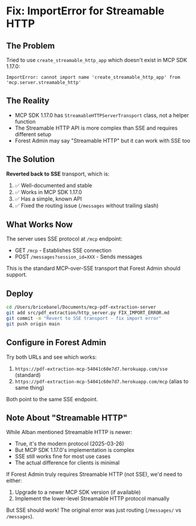 # Fix: ImportError for Streamable HTTP

## The Problem

Tried to use `create_streamable_http_app` which doesn't exist in MCP SDK 1.17.0:
```
ImportError: cannot import name 'create_streamable_http_app' from 'mcp.server.streamable_http'
```

## The Reality

- MCP SDK 1.17.0 has `StreamableHTTPServerTransport` class, not a helper function
- The Streamable HTTP API is more complex than SSE and requires different setup
- Forest Admin may say "Streamable HTTP" but it can work with SSE too

## The Solution

**Reverted back to SSE** transport, which is:
1. ✅ Well-documented and stable
2. ✅ Works in MCP SDK 1.17.0
3. ✅ Has a simple, known API
4. ✅ Fixed the routing issue (`/messages` without trailing slash)

## What Works Now

The server uses SSE protocol at `/mcp` endpoint:
- GET `/mcp` - Establishes SSE connection
- POST `/messages?session_id=XXX` - Sends messages

This is the standard MCP-over-SSE transport that Forest Admin should support.

## Deploy

```bash
cd /Users/bricebanel/Documents/mcp-pdf-extraction-server
git add src/pdf_extraction/http_server.py FIX_IMPORT_ERROR.md
git commit -m "Revert to SSE transport - fix import error"
git push origin main
```

## Configure in Forest Admin

Try both URLs and see which works:
1. `https://pdf-extraction-mcp-54041c60e7d7.herokuapp.com/sse` (standard)
2. `https://pdf-extraction-mcp-54041c60e7d7.herokuapp.com/mcp` (alias to same thing)

Both point to the same SSE endpoint.

## Note About "Streamable HTTP"

While Alban mentioned Streamable HTTP is newer:
- True, it's the modern protocol (2025-03-26)
- But MCP SDK 1.17.0's implementation is complex
- SSE still works fine for most use cases
- The actual difference for clients is minimal

If Forest Admin truly requires Streamable HTTP (not SSE), we'd need to either:
1. Upgrade to a newer MCP SDK version (if available)
2. Implement the lower-level Streamable HTTP protocol manually

But SSE should work! The original error was just routing (`/messages/` vs `/messages`).
